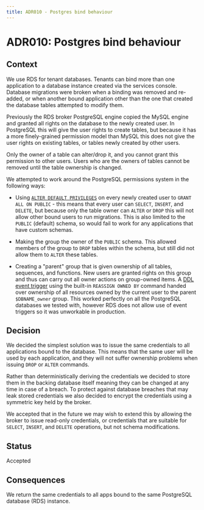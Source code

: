 ```yaml
---
title: ADR010 - Postgres bind behaviour
---
```


# ADR010: Postgres bind behaviour

## Context

We use RDS for tenant databases. Tenants can bind more than one application to a database instance created via the services console. Database migrations were broken when a binding was removed and re-added, or when another bound application other than the one that created the database tables attempted to modify them.

Previously the RDS broker PostgreSQL engine copied the MySQL engine and granted all rights on the database to the newly created user. In PostgreSQL this will give the user rights to create tables, but because it has a more finely-grained permission model than MySQL this does not give the user rights on existing tables, or tables newly created by other users.

Only the owner of a table can alter/drop it, and you cannot grant this permission to other users. Users who are the owners of tables cannot be removed until the table ownership is changed.

We attempted to work around the PostgreSQL permissions system in the following ways:

* Using [`ALTER DEFAULT PRIVILEGES`](https://www.postgresql.org/docs/9.5/static/sql-alterdefaultprivileges.html) on every newly created user to `GRANT ALL ON PUBLIC` - this means that every user can `SELECT`, `INSERT`, and `DELETE`, but because only the table owner can `ALTER` or `DROP` this will not allow other bound users to run migrations. This is also limited to the `PUBLIC` (default) schema, so would fail to work for any applications that have custom schemas.

* Making the group the owner of the `PUBLIC` schema. This allowed members of the group to `DROP` tables within the schema, but still did not allow them to `ALTER` these tables.

* Creating a "parent" group that is given ownership of all tables, sequences, and functions. New users are granted rights on this group and thus can carry out all owner actions on group-owned items. A [DDL event trigger](https://www.postgresql.org/docs/9.5/static/event-trigger-definition.html) using the built-in `REASSIGN OWNED BY` command handed over ownership of all resources owned by the current user to the parent `$DBNAME_owner` group. This worked perfectly on all the PostgreSQL databases we tested with, however RDS does not allow use of event triggers so it was unworkable in production.

## Decision

We decided the simplest solution was to issue the same credentials to all applications bound to the database. This means that the same user will be used by each application, and they will not suffer ownership problems when issuing `DROP` or `ALTER` commands.

Rather than deterministically deriving the credentials we decided to store them in the backing database itself meaning they can be changed at any time in case of a breach. To protect against database breaches that may leak stored credentials we also decided to encrypt the credentials using a symmetric key held by the broker.

We accepted that in the future we may wish to extend this by allowing the broker to issue read-only credentials, or credentials that are suitable for `SELECT`, `INSERT`, and `DELETE` operations, but not schema modifications.

## Status

Accepted

## Consequences

We return the same credentials to all apps bound to the same PostgreSQL database (RDS) instance.
